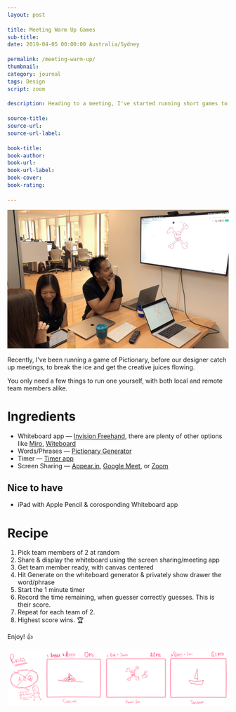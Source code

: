 ```yaml
---
layout: post

title: Meeting Warm Up Games
sub-title: 
date: 2019-04-05 00:00:00 Australia/Sydney

permalink: /meeting-warm-up/
thumbnail:
category: journal
tags: Design
script: zoom

description: Heading to a meeting, I've started running short games to help break the ice and get the creative juices flowing.

source-title:
source-url:
source-url-label:

book-title:
book-author:
book-url:
book-url-label:
book-cover:
book-rating:

---
```


<div class="w-screen md:w-100 max-w-full -mx-5 md:mx-0 my-4 md:my-16 relative">
  <img data-action="zoom" src="/image/post/meeting-warm-up/feature.png" alt="Meeting warm up">
</div>

Recently, I've been running a game of Pictionary, before our designer catch up meetings, to break the ice and get the creative juices flowing.

You only need a few things to run one yourself, with both local and remote team members alike.

# Ingredients

- Whiteboard app — [Invision Freehand](https://www.invisionapp.com/feature/freehand), there are plenty of other options like [Miro](https://realtimeboard.com/), [Witeboard](https://witeboard.com)
- Words/Phrases — [Pictionary Generator](https://peachytools.com/pictionary-generator)
- Timer — [Timer app](https://github.com/michaelvillar/timer-app)
- Screen Sharing — [Appear.in](https://appear.in/), [Google Meet](https://meet.google.com/), or [Zoom](https://zoom.us/)

## Nice to have
- iPad with Apple Pencil & corosponding Whiteboard app

# Recipe
1. Pick team members of 2 at random
2. Share & display the whiteboard using the screen sharing/meeting app
3. Get team member ready, with canvas centered
4. Hit Generate on the whiteboard generator & privately show drawer the word/phrase
5. Start the 1 minute timer
6. Record the time remaining, when guesser correctly guesses. This is their score.
7. Repeat for each team of 2.
8. Highest score wins. 🏆

Enjoy! 👍

<div class="w-screen md:w-100 max-w-full -mx-5 md:mx-0 my-4 md:my-16 relative">
  <img data-action="zoom" src="/image/post/meeting-warm-up/sketches.png" alt="Sketches">
</div>